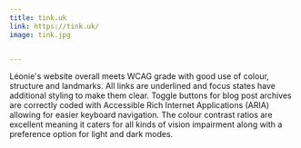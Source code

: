 ```yaml
---
title: tink.uk
link: https://tink.uk/
image: tink.jpg


---
```


Léonie's website overall meets WCAG grade with good use of colour, structure and landmarks. All links are underlined and focus states have additional styling to make them clear. Toggle buttons for blog post archives are correctly coded with Accessible Rich Internet Applications (ARIA) allowing for easier keyboard navigation. The colour contrast ratios are excellent meaning it caters for all kinds of vision impairment along with a preference option for light and dark modes.
